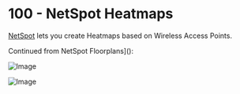 # 100 - NetSpot Heatmaps

[NetSpot](https://netspotapp.com) lets you create Heatmaps based on Wireless Access Points.

Continued from NetSpot Floorplans]():

![Image](https://github.com/user-attachments/assets/82ad9293-652e-449a-aeaa-ace58c478c5f)

![Image](https://github.com/user-attachments/assets/db64c92c-9d86-4a9f-971b-08ade825961b)
